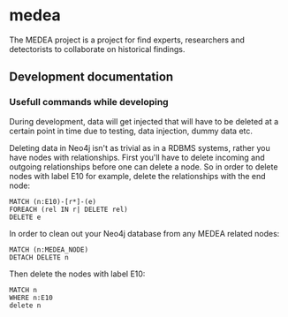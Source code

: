 # medea
The MEDEA project is a project for find experts, researchers and detectorists to collaborate on historical findings.

## Development documentation

### Usefull commands while developing

During development, data will get injected that will have to be deleted at a certain point in time due to testing, data injection, dummy data etc.

Deleting data in Neo4j isn't as trivial as in a RDBMS systems, rather you have nodes with relationships. First you'll have to delete incoming and outgoing relationships before one can delete a node. So in order to delete nodes with label E10 for example, delete the relationships with the end node:

    MATCH (n:E10)-[r*]-(e)
    FOREACH (rel IN r| DELETE rel)
    DELETE e

In order to clean out your Neo4j database from any MEDEA related nodes:

    MATCH (n:MEDEA_NODE)
    DETACH DELETE n

Then delete the nodes with label E10:

    MATCH n
    WHERE n:E10
    delete n
